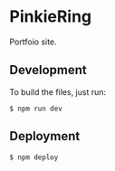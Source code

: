# PinkieRing

Portfoio site.

## Development

To build the files, just run:

```shell
$ npm run dev
```

## Deployment
```shell
$ npm deploy
```